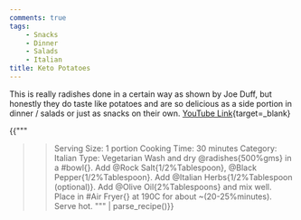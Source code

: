 ```yaml
---
comments: true
tags:
    - Snacks
    - Dinner
    - Salads
    - Italian
title: Keto Potatoes
---
```


This is really radishes done in a certain way as shown by Joe Duff, but honestly they do taste like potatoes and are so delicious as a side portion in dinner / salads or just as snacks on their own. [YouTube Link](https://kutt.it/keto_potato){target=_blank}

{{"""
>> Serving Size: 1 portion
>> Cooking Time: 30 minutes
>> Category: Italian
>> Type: Vegetarian
Wash and dry @radishes{500%gms} in a #bowl{}.
Add @Rock Salt{1/2%Tablespoon}, @Black Pepper{1/2%Tablespoon}.
Add @Italian Herbs{1/2%Tablespoon (optional)}.
Add @Olive Oil{2%Tablespoons} and mix well.
Place in #Air Fryer{} at 190C for about ~(20-25%minutes).
Serve hot.
""" | parse_recipe()}}